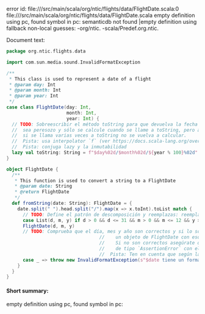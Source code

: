 error id: file://<WORKSPACE>/src/main/scala/org/ntic/flights/data/FlightDate.scala:0
file://<WORKSPACE>/src/main/scala/org/ntic/flights/data/FlightDate.scala
empty definition using pc, found symbol in pc: 
semanticdb not found
|empty definition using fallback
non-local guesses:
	 -org/ntic.
	 -scala/Predef.org.ntic.

Document text:

```scala
package org.ntic.flights.data

import com.sun.media.sound.InvalidFormatException

/**
 * This class is used to represent a date of a flight
 * @param day: Int
 * @param month: Int
 * @param year: Int
 */
case class FlightDate(day: Int,
                      month: Int,
                      year: Int) {
  // TODO: Sobreescribir el método toString para que devuelva la fecha en formato dd/mm/yy. Al sobreescribirlo haz que
  //  sea peresozo y sólo se calcule cuando se llame a toString, pero además que se calcule una única vez de forma que
  //  si se llama varias veces a toString no se vuelva a calcular.
  //  Pista: usa interpolator `f` (ver https://docs.scala-lang.org/overviews/core/string-interpolation.html)
  //  Pista: conjuga lazy y la inmutabilidad
  lazy val toString: String = f"$day%02d/$month%02d/${year % 100}%02d"
}

object FlightDate {
  /**
   * This function is used to convert a string to a FlightDate
   * @param date: String
   * @return FlightDate
   */
  def fromString(date: String): FlightDate = {
    date.split(" ").head.split("/").map(x => x.toInt).toList match {
      // TODO: Define el patrón de descomposición y reemplazas: reemplazaEstePatron
      case List(d, m, y) if d > 0 && d <= 31 && m > 0 && m <= 12 && y >= 1987 =>
      FlightDate(d, m, y)
      // TODO: Comprueba que el día, mes y año son correctos y si lo son devuelve
                                  //    un objeto de FlightDate con esos valores.
                                  //    Si no son correctos asegúrate que el programa lance lanza una excepción
                                  //    de tipo `AssertionError` con el mensaje adecuado.
                                  //  Pista: Ten en cuenta que según la documentación del dataset, el año mínimo es 1987
      case _ => throw new InvalidFormatException(s"$date tiene un formato inválido")
    }
  }
}

```

#### Short summary: 

empty definition using pc, found symbol in pc: 